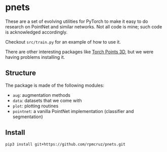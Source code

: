 # pnets

These are a set of evolving utilities for PyTorch to make it easy to do research on PointNet and similar networks. Not all code is mine; such code is acknowledged accordingly.

Checkout `src/train.py` for an example of how to use it.

There are other interesting packages like [Torch Points 3D](https://github.com/torch-points3d/torch-points3d), but we were having problems installing it.

## Structure

The package is made of the following modules:

* `aug`: augmentation methods
* `data`: datasets that we come with
* `plot`: plotting routines
* `pointnet`: a vanilla PointNet implementation (classifier and segmentation)

## Install

```
pip3 install git+https://github.com/rpmcruz/pnets.git
```
